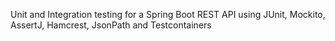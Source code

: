 Unit and Integration testing for a Spring Boot REST API using JUnit, Mockito, AssertJ, Hamcrest, JsonPath and Testcontainers 